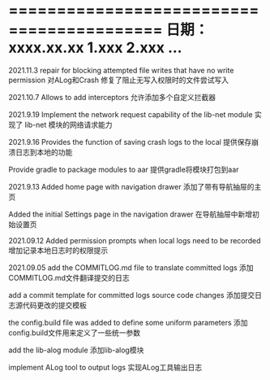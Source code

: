 ==========================================
日期：xxxx.xx.xx
    1.xxx
    2.xxx
    ...
==========================================
2021.11.3
repair for blocking attempted file writes that have no write permission
对ALog和Crash 修复了阻止无写入权限时的文件尝试写入

2021.10.7
Allows to add interceptors
允许添加多个自定义拦截器

2021.9.19
Implement the network request capability of the lib-net module
实现了 lib-net 模块的网络请求能力

2021.9.16
Provides the function of saving crash logs to the local
提供保存崩溃日志到本地的功能

Provide gradle to package modules to aar
提供gradle将模块打包到aar

2021.9.13
Added home page with navigation drawer
添加了带有导航抽屉的主页

Added the initial Settings page in the navigation drawer
在导航抽屉中新增初始设置页

2021.09.12
Added permission prompts when local logs need to be recorded
增加记录本地日志时的权限提示

2021.09.05
add the COMMITLOG.md file to translate committed logs
添加COMMITLOG.md文件翻译提交的日志

add a commit template for committed logs source code changes 
添加提交日志源代码更改的提交模板

the config.build file was added to define some uniform parameters
添加config.build文件用来定义了一些统一参数

add the lib-alog module
添加lib-alog模块

implement ALog tool to output logs
实现ALog工具输出日志
